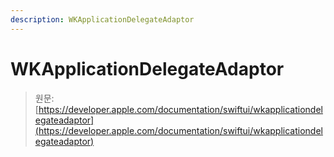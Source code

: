 ```yaml
---
description: WKApplicationDelegateAdaptor
---
```


# WKApplicationDelegateAdaptor

> 원문: [https://developer.apple.com/documentation/swiftui/wkapplicationdelegateadaptor](https://developer.apple.com/documentation/swiftui/wkapplicationdelegateadaptor)

